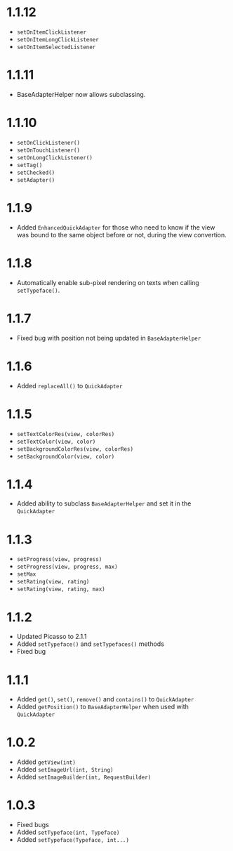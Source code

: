 # 1.1.12
* ```setOnItemClickListener```
* ```setOnItemLongClickListener```
* ```setOnItemSelectedListener```

# 1.1.11
* BaseAdapterHelper now allows subclassing.

# 1.1.10
* ```setOnClickListener()```
* ```setOnTouchListener()```
* ```setOnLongClickListener()```
* ```setTag()```
* ```setChecked()```
* ```setAdapter()```

# 1.1.9
* Added ```EnhancedQuickAdapter``` for those who need to know if the view was bound to the same object before or not, during the view convertion.

# 1.1.8
* Automatically enable sub-pixel rendering on texts when calling ```setTypeface()```.

# 1.1.7
* Fixed bug with position not being updated in ```BaseAdapterHelper```

# 1.1.6
* Added ```replaceAll()``` to ```QuickAdapter```

# 1.1.5

* ```setTextColorRes(view, colorRes)```
* ```setTextColor(view, color)```
* ```setBackgroundColorRes(view, colorRes)```
* ```setBackgroundColor(view, color)```

# 1.1.4

* Added ability to subclass `BaseAdapterHelper` and set it in the `QuickAdapter`

# 1.1.3

* ```setProgress(view, progress)```
* ```setProgress(view, progress, max)```
* ```setMax```
* ```setRating(view, rating)```
* ```setRating(view, rating, max)```

# 1.1.2

* Updated Picasso to 2.1.1
* Added ```setTypeface()``` and ```setTypefaces()``` methods
* Fixed bug

# 1.1.1

* Added ```get()```, ```set()```, ```remove()``` and ```contains()``` to ```QuickAdapter```
* Added ```getPosition()``` to ```BaseAdapterHelper``` when used with ```QuickAdapter```

# 1.0.2

* Added ```getView(int)```
* Added ```setImageUrl(int, String)```
* Added ```setImageBuilder(int, RequestBuilder)```

# 1.0.3

* Fixed bugs
* Added ```setTypeface(int, Typeface)```
* Added ```setTypeface(Typeface, int...)```
